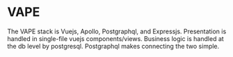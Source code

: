 # VAPE
The VAPE stack is Vuejs, Apollo, Postgraphql, and Expressjs. Presentation is handled in single-file vuejs components/views. Business logic is handled at the db level by postgresql. Postgraphql makes connecting the two simple.
